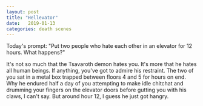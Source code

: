 ```yaml
---
layout: post
title: "Hellevator"
date:   2019-01-13
categories: death scenes
---
```

Today's prompt: "Put two people who hate each other in an elevator for 12 hours. What happens?"

It's not so much that the Tsavaroth demon hates you. It's more that he hates all human beings. If anything, you've got to admire his restraint. The two of you sat in a metal box trapped between floors 4 and 5 for hours on end. Why he endured half a day of you attempting to make idle chitchat and drumming your fingers on the elevator doors before gutting you with his claws, I can't say. But around hour 12, I guess he just got hangry.
